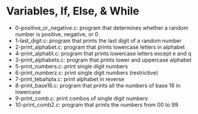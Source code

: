 # Variables, If, Else, & While
* 0-positive_or_negative.c: program that determines whether a random number is positive, negative, or 0
* 1-last_digit.c: program that prints the last digit of a random number
* 2-print_alphabet.c: program that prints lowercase letters in alphabet
* 4-print_alphabt.c: program that prints lowercase letters except e and q
* 3-print_alphabets.c: program that prints lower and uppercase alphabet
* 5-print_numbers.c: print single digit numbers
* 6-print_numberz.c: print single digit numbers (restrictive)
* 7-print_tebahpla.c: print alphabet in reverse
* 8-print_base16.c: program that prints all the numbers of base 16 in lowercase
* 9-print_comb.c: print combos of single digit numbers
* 10-print_comb2.c: program that prints the numbers from 00 to 99
